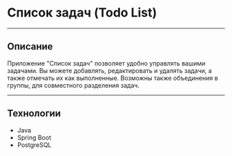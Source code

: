 # Список задач (Todo List)
___
## Описание

Приложение "Список задач" позволяет удобно управлять вашими задачами. Вы можете добавлять, редактировать и удалять задачи, а также отмечать их как выполненные. Возможны также объединения в группы, для совместного разделения задач.
___
## Технологии

- Java
- Spring Boot
- PostgreSQL
